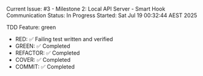Current Issue: #3 - Milestone 2: Local API Server - Smart Hook Communication
Status: In Progress
Started: Sat Jul 19 00:32:44 AEST 2025

TDD Feature: green
- RED: ✅ Failing test written and verified
- GREEN: ✅ Completed
- REFACTOR: ✅ Completed
- COVER: ✅ Completed
- COMMIT: ✅ Completed
